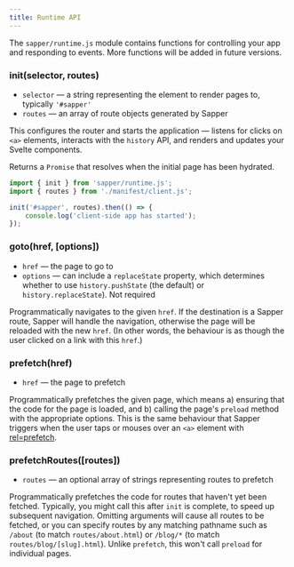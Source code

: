```yaml
---
title: Runtime API
---
```


The `sapper/runtime.js` module contains functions for controlling your app and responding to events. More functions will be added in future versions.


### init(selector, routes)

* `selector` — a string representing the element to render pages to, typically `'#sapper'`
* `routes` — an array of route objects generated by Sapper

This configures the router and starts the application — listens for clicks on `<a>` elements, interacts with the `history` API, and renders and updates your Svelte components.

Returns a `Promise` that resolves when the initial page has been hydrated.

```js
import { init } from 'sapper/runtime.js';
import { routes } from './manifest/client.js';

init('#sapper', routes).then(() => {
	console.log('client-side app has started');
});
```


### goto(href, [options])

* `href` — the page to go to
* `options` — can include a `replaceState` property, which determines whether to use `history.pushState` (the default) or `history.replaceState`). Not required

Programmatically navigates to the given `href`. If the destination is a Sapper route, Sapper will handle the navigation, otherwise the page will be reloaded with the new `href`. (In other words, the behaviour is as though the user clicked on a link with this `href`.)


### prefetch(href)

* `href` — the page to prefetch

Programmatically prefetches the given page, which means a) ensuring that the code for the page is loaded, and b) calling the page's `preload` method with the appropriate options. This is the same behaviour that Sapper triggers when the user taps or mouses over an `<a>` element with [rel=prefetch](guide#prefetching).



### prefetchRoutes([routes])

* `routes` — an optional array of strings representing routes to prefetch

Programmatically prefetches the code for routes that haven't yet been fetched. Typically, you might call this after `init` is complete, to speed up subsequent navigation. Omitting arguments will cause all routes to be fetched, or you can specify routes by any matching pathname such as `/about` (to match `routes/about.html`) or `/blog/*` (to match `routes/blog/[slug].html`). Unlike `prefetch`, this won't call `preload` for individual pages.